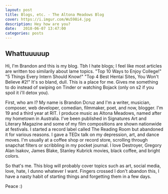 ```yaml
---
layout: post
title: Blogs, etc. - The Altona Meadows Blog
cover: https://i.imgur.com/Wu598i4.jpg
description: Hey how are you?
date:   2018-06-07 13:47:00
categories: posts
---
```


## Whattuuuuup
Hi, I'm Brandon and this is my blog. Tbh I hate blogs; I feel like most articles are written too similarily about lame topics. "Top 10 Ways to Enjoy College!" "5 Things Every Intern Should Know!" "Top 4 Best Hentai Sites, You Won't Believe #2!" It's so bland, dull. This is a place for me. Gives me something to do instead of swiping on Tinder or watching Bojack (only on s2 if you spoil it i'll detox you).

First, who am I? My name is Brandon Dcruz and I'm a writer, musician, composer, web developer, comedian, filmmaker, poet, and now, blogger. I'm 19 and a third year at RIT. I produce music as Altona Meadows, named after my hometown in Australia. I've been published in Signatures Art and Literary Magazine and some of my film compositions are shown nationwide at festivals. I started a record label called The Reading Room but abandoned it for various reasons. I gave a TEDx talk on my depression, art, and dance moves. I'm usually at a coffee shop or record store, scrolling through snapchat filters or scribbling in my pocket journal. I love Destroyer, Gregory Alan Isakov, James Blake, Stanley Kubrick movies, black coffee, and bright colors.

So that's me. This blog will probably cover topics such as art, social media, love, hate, I dunno whatever I want. Fingers crossed I don't abandon this, I have a nasty habit of starting things and forgetting them in a few days.

Peace :)
